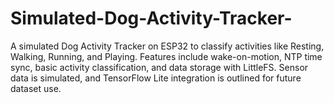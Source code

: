 # Simulated-Dog-Activity-Tracker-
A simulated Dog Activity Tracker on ESP32 to classify activities like Resting, Walking, Running, and Playing. Features include wake-on-motion, NTP time sync, basic activity classification, and data storage with LittleFS. Sensor data is simulated, and TensorFlow Lite integration is outlined for future dataset use.
